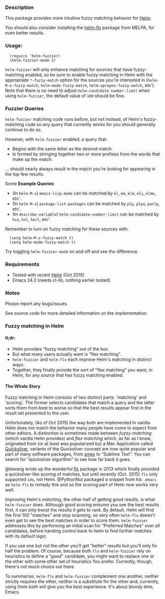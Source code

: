 ### Description

This package provides more intuitive fuzzy matching behavior for [Helm](https://github.com/emacs-helm/helm).

You should also consider installing the [helm-flx](https://github.com/PythonNut/helm-flx)
package from MELPA, for even better results.

### Usage:

```elisp
  (require 'helm-fuzzier)
  (helm-fuzzier-mode 1)
```

`helm-fuzzier` will only enhance matching for sources that have
fuzzy-matching enabled, so be sure to enable fuzzy-matching in Helm
with the appropriate `*-fuzzy-match` option for the sources you're
interested in (`helm-M-x-fuzzy-match`, `helm-mode-fuzzy-match`,
`helm-apropos-fuzzy-match`, etc'). Note that there is no need to adjust
`helm-candidate-number-limit` when using `helm-fuzzier`, the default
value of `100` should be fine.

### Fuzzier Queries

`helm-fuzzier` matching code runs before, but not instead, of Helm's fuzzy-matching
code so any query that currently works for you should generally continue to do so.

However, with `helm-fuzzier` enabled, a query that:

- Begins with the same letter as the desired match.
- Is formed by stringing together two or more prefixes from the words
that make up the match.

... should nearly always result in the match you're looking for appearing in the
top few results.

Some **Example Queries**:

- (In `helm-M-x`) `emacs-lisp-mode` can be matched by `el`, `em`, `elm`, `eli`, `elmo`, etc'.
- (In `helm-M-x`) `package-list-packages` can be matched by `plp`, `plpa`, `paclp`, etc'.
- (In `describe-variable`) `helm-candidate-number-limit` can be matched by `hcn`, `hnl`, `hecl`, etc'.

Remember to turn on fuzzy matching for these sources with:

```elisp
  (setq helm-M-x-fuzzy-match t)
  (setq helm-mode-fuzzy-match t)
```

Try toggling `helm-fuzzier-mode` on and off and see the difference.

### Requirements

- Tested with recent [Helm](https://github.com/emacs-helm/helm) (Oct 2015)
- Emacs 24.3 (needs cl-lib, nothing earlier tested)

### Notes

Please report any bugs/issues.

See source code for more detailed information on the implementation.

### Fuzzy matching in Helm

#### tl;dr:

- Helm provides "fuzzy matching" out of the box.
- But what many users actually want is "flex matching".
- `helm-fuzzier` and `helm-flx` each improve Helm's matching in distinct ways.
- Together, they finally provide the sort of "flex matching" you want, in Helm,
for any source that has fuzzy matching enabled.

#### The Whole Story

Fuzzy matching in Helm consists of two distinct parts: 'matching' and
'scoring'. The former selects candidates that match a query and the
latter sorts them from best to worse so that the best results appear
first in the result set presented to the user.

Unfortunately, (As of Oct 2015) the way both are implemented in
vanilla Helm does not match the behavior many people have come to expect
from other editors. A distinction is sometimes made between
*fuzzy-matching* (which vanilla Helm provides) and *flex matching*
which, as far as I know, originated from (or at least was popularized
by) a Mac Application called
[Quicksilver](https://en.wikipedia.org/wiki/Quicksilver_%28software%29),
variants of the Quicksilver concept are now quite popular and part
of many software packages, from [smex](https://github.com/nonsequitur/smex)
to "Sublime Text". You can search for "quicksilver algorithm" to see how
far back it goes.

@lewang wrote up the wonderful [flx](https://github.com/lewang/flx)
package in 2013 which finally provided a quicksilver-like *scoring* of matches,
but until recently (Oct. 2015) `flx` only supported `ido`, not Helm.
@PythonNut packaged a snippet from his `.emacs` as `helm-flx` to remedy
this and so the scoring part of Helm now works very well.

Improving Helm's *matching*, the other half of getting good results, is
what `helm-fuzzier` does. Although good scoring ensures
you see the best results first, it can only boost the results it gets
to rank. By default, Helm will find the first 100 "matches" and stop
scanning, so very often `helm-flx` doesn't even get to see the best
matches in order to score them. `helm-fuzzier` addresses this by performing
an initial scan for "Preferred Matches" over *all* candidates, before
handing control back to helm to find further matches with its default
logic.

If you use one but not the other you'll get "better" results but
you'll only fix half the problem. Of course, because both `flx` and
`helm-fuzzier` rely on heuristics to define a "good" candidate, you
might want to replace one or the other with some other set of heuristics
You prefer. Currently, though, there's not much choice out there.

To summarise, `helm-flx` and `helm-fuzzier` complement one another,
neither strictly requires the other, neither is a substitute for the
other and, currently, using them both will give you the best
experience.  It's about bloody time, Emacs.
